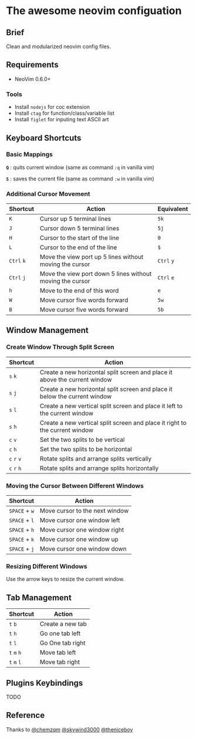 # The awesome neovim configuation

## Brief

Clean and modularized neovim config files.

## Requirements

- NeoVim 0.6.0+

### Tools

- Install `nodejs` for coc extension
- Install `ctag` for function/class/variable list
- Install `figlet` for inputing text ASCII art

## Keyboard Shortcuts

### Basic Mappings

**`Q`** : quits current window (same as command `:q` in vanilla vim)

**`S`** : saves the current file (same as command `:w` in vanilla vim)

### Additional Cursor Movement

| Shortcut   | Action                                                    | Equivalent |
|------------|-----------------------------------------------------------|------------|
| `K`        | Cursor up 5 terminal lines                                | `5k`       |
| `J`        | Cursor down 5 terminal lines                              | `5j`       |
| `H`        | Cursor to the start of the line                           | `0`        |
| `L`        | Cursor to the end of the line                             | `$`        |
| `Ctrl` `k` | Move the view port up 5 lines without moving the cursor   | `Ctrl` `y` |
| `Ctrl` `j` | Move the view port down 5 lines without moving the cursor | `Ctrl` `e` |
| `h`        | Move to the end of this word                              | `e`        |
| `W`        | Move cursor five words forward                            | `5w`       |
| `B`        | Move cursor five words forward                            | `5b`       |

## Window Management

### Create Window Through Split Screen

| Shortcut    | Action                                                                      |
|-------------|-----------------------------------------------------------------------------|
| `s` `k`     | Create a new horizontal split screen and place it above the current window  |
| `s` `j`     | Create a new horizontal split screen and place it below the current window  |
| `s` `l`     | Create a new vertical split screen and place it left to the current window  |
| `s` `h`     | Create a new vertical split screen and place it right to the current window |
| `c` `v`     | Set the two splits to be vertical                                           |
| `c` `h`     | Set the two splits to be horizontal                                         |
| `c` `r` `v` | Rotate splits and arrange splits vertically                                 |
| `c` `r` `h` | Rotate splits and arrange splits horizontally                               |

### Moving the Cursor Between Different Windows

| Shortcut      | Action                         |
|---------------|--------------------------------|
| `SPACE` + `w` | Move cursor to the next window |
| `SPACE` + `l` | Move cursor one window left    |
| `SPACE` + `h` | Move cursor one window right   |
| `SPACE` + `k` | Move cursor one window up      |
| `SPACE` + `j` | Move cursor one window down    |

### Resizing Different Windows

Use the arrow keys to resize the current window.

## Tab Management

| Shortcut    | Action           |
|-------------|------------------|
| `t` `b`     | Create a new tab |
| `t` `h`     | Go one tab left  |
| `t` `l`     | Go One tab right |
| `t` `m` `h` | Move tab left    |
| `t` `m` `l` | Move tab right   |

## Plugins Keybindings

TODO

## Reference

Thanks to [@chemzqm](https://github.com/chemzqm/vimrc)
[@skywind3000](https://github.com/skywind3000/vim)
[@theniceboy](https://github.com/theniceboy/nvim)
